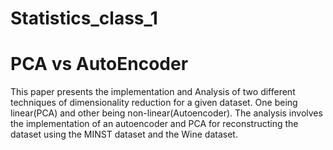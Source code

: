 # Statistics_class_1
# PCA vs AutoEncoder
This paper presents the implementation and Analysis of two different techniques of dimensionality reduction 
for a given dataset. One being linear(PCA) and other being non-linear(Autoencoder). The analysis involves the 
implementation of an autoencoder and PCA for reconstructing the dataset using the MINST dataset and
the Wine dataset.
